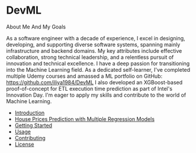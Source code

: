 # DevML

About Me And My Goals 
 
  As a software engineer with a decade of experience, I excel in designing, developing, and supporting diverse software systems, spanning mainly infrastructure and backend domains. My key attributes include effective collaboration, strong technical leadership, and a relentless pursuit of innovation and technical excellence.
  I have a deep passion for transitioning into the Machine Learning field. As a dedicated self-learner, I've completed multiple Udemy courses and amassed a ML portfolio on GitHub: https://github.com/iliya1984/DevML
  I also developed an XGBoost-based proof-of-concept for ETL execution time prediction as part of Intel's Innovation Day. I'm eager to apply my skills and contribute to the world of Machine Learning.

- [Introduction](#introduction)
- [House Prices Prediction with Multiple Regression Models](#https://github.com/iliya1984/DevML/blob/main/house_prices/house_prices_multiple_regression_models.ipynb)
- [Getting Started](#getting-started)
- [Usage](#usage)
- [Contributing](#contributing)
- [License](#license)
